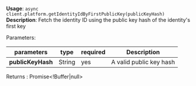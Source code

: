 **Usage**: `async client.platform.getIdentityIdByFirstPublicKey(publicKeyHash)`  
**Description**: Fetch the identity ID using the public key hash of the identity's first key

Parameters:

| parameters        | type   | required | Description             |
| ----------------- | ------ | -------- | ----------------------- |
| **publicKeyHash** | String | yes      | A valid public key hash |

Returns : Promise\<!Buffer|null>